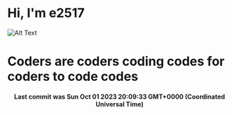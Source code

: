 # Hi, I'm e2517

![Alt Text](https://github.com/E2517/e2517/blob/master/images/background.gif)

# Coders are coders coding codes for coders to code codes

<h4 align="center">Last commit was Sun Oct 01 2023 20:09:33 GMT+0000 (Coordinated Universal Time)</h4>
